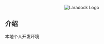 <p align="center">
    <img src="/.github/home-page-images/laradock-logo.jpg?raw=true" alt="Laradock Logo"/>
</p>

## 介绍

本地个人开发环境
